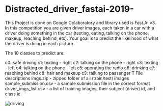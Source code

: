 # Distracted_driver_fastai-2019-
This Project is done on Google Colaboratory and library used is Fast.AI v3.
In this competition you are given driver images, each taken in a car with a driver doing something in the car (texting, eating, talking on the phone, makeup, reaching behind, etc). Your goal is to predict the likelihood of what the driver is doing in each picture. 


The 10 classes to predict are:

c0: safe driving
c1: texting - right
c2: talking on the phone - right
c3: texting - left
c4: talking on the phone - left
c5: operating the radio
c6: drinking
c7: reaching behind
c8: hair and makeup
c9: talking to passenger
T
File descriptions
imgs.zip - zipped folder of all (train/test) images
sample_submission.csv - a sample submission file in the correct format
driver_imgs_list.csv - a list of training images, their subject (driver) id, and class id

![driving](https://user-images.githubusercontent.com/48207530/75114397-9b9dd600-567b-11ea-854b-67189721eff1.PNG)
